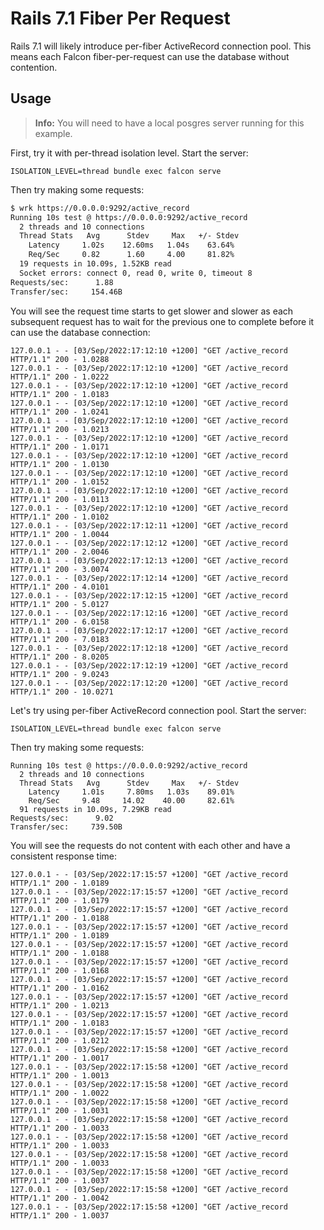 # Rails 7.1 Fiber Per Request

Rails 7.1 will likely introduce per-fiber ActiveRecord connection pool. This means each Falcon fiber-per-request can use the database without contention.

## Usage

> **Info:** You will need to have a local posgres server running for this example.

First, try it with per-thread isolation level. Start the server:

```
ISOLATION_LEVEL=thread bundle exec falcon serve
```

Then try making some requests:

``` bash
$ wrk https://0.0.0.0:9292/active_record
Running 10s test @ https://0.0.0.0:9292/active_record
  2 threads and 10 connections
  Thread Stats   Avg      Stdev     Max   +/- Stdev
    Latency     1.02s    12.60ms   1.04s    63.64%
    Req/Sec     0.82      1.60     4.00     81.82%
  19 requests in 10.09s, 1.52KB read
  Socket errors: connect 0, read 0, write 0, timeout 8
Requests/sec:      1.88
Transfer/sec:     154.46B
```

You will see the request time starts to get slower and slower as each subsequent request has to wait for the previous one to complete before it can use the database connection:

```
127.0.0.1 - - [03/Sep/2022:17:12:10 +1200] "GET /active_record HTTP/1.1" 200 - 1.0288
127.0.0.1 - - [03/Sep/2022:17:12:10 +1200] "GET /active_record HTTP/1.1" 200 - 1.0222
127.0.0.1 - - [03/Sep/2022:17:12:10 +1200] "GET /active_record HTTP/1.1" 200 - 1.0183
127.0.0.1 - - [03/Sep/2022:17:12:10 +1200] "GET /active_record HTTP/1.1" 200 - 1.0241
127.0.0.1 - - [03/Sep/2022:17:12:10 +1200] "GET /active_record HTTP/1.1" 200 - 1.0213
127.0.0.1 - - [03/Sep/2022:17:12:10 +1200] "GET /active_record HTTP/1.1" 200 - 1.0171
127.0.0.1 - - [03/Sep/2022:17:12:10 +1200] "GET /active_record HTTP/1.1" 200 - 1.0130
127.0.0.1 - - [03/Sep/2022:17:12:10 +1200] "GET /active_record HTTP/1.1" 200 - 1.0152
127.0.0.1 - - [03/Sep/2022:17:12:10 +1200] "GET /active_record HTTP/1.1" 200 - 1.0113
127.0.0.1 - - [03/Sep/2022:17:12:10 +1200] "GET /active_record HTTP/1.1" 200 - 1.0102
127.0.0.1 - - [03/Sep/2022:17:12:11 +1200] "GET /active_record HTTP/1.1" 200 - 1.0044
127.0.0.1 - - [03/Sep/2022:17:12:12 +1200] "GET /active_record HTTP/1.1" 200 - 2.0046
127.0.0.1 - - [03/Sep/2022:17:12:13 +1200] "GET /active_record HTTP/1.1" 200 - 3.0074
127.0.0.1 - - [03/Sep/2022:17:12:14 +1200] "GET /active_record HTTP/1.1" 200 - 4.0101
127.0.0.1 - - [03/Sep/2022:17:12:15 +1200] "GET /active_record HTTP/1.1" 200 - 5.0127
127.0.0.1 - - [03/Sep/2022:17:12:16 +1200] "GET /active_record HTTP/1.1" 200 - 6.0158
127.0.0.1 - - [03/Sep/2022:17:12:17 +1200] "GET /active_record HTTP/1.1" 200 - 7.0183
127.0.0.1 - - [03/Sep/2022:17:12:18 +1200] "GET /active_record HTTP/1.1" 200 - 8.0205
127.0.0.1 - - [03/Sep/2022:17:12:19 +1200] "GET /active_record HTTP/1.1" 200 - 9.0243
127.0.0.1 - - [03/Sep/2022:17:12:20 +1200] "GET /active_record HTTP/1.1" 200 - 10.0271
```

Let's try using per-fiber ActiveRecord connection pool. Start the server:

```
ISOLATION_LEVEL=thread bundle exec falcon serve
```

Then try making some requests:

```
Running 10s test @ https://0.0.0.0:9292/active_record
  2 threads and 10 connections
  Thread Stats   Avg      Stdev     Max   +/- Stdev
    Latency     1.01s     7.80ms   1.03s    89.01%
    Req/Sec     9.48     14.02    40.00     82.61%
  91 requests in 10.09s, 7.29KB read
Requests/sec:      9.02
Transfer/sec:     739.50B
```

You will see the requests do not content with each other and have a consistent response time:

```
127.0.0.1 - - [03/Sep/2022:17:15:57 +1200] "GET /active_record HTTP/1.1" 200 - 1.0189
127.0.0.1 - - [03/Sep/2022:17:15:57 +1200] "GET /active_record HTTP/1.1" 200 - 1.0179
127.0.0.1 - - [03/Sep/2022:17:15:57 +1200] "GET /active_record HTTP/1.1" 200 - 1.0188
127.0.0.1 - - [03/Sep/2022:17:15:57 +1200] "GET /active_record HTTP/1.1" 200 - 1.0189
127.0.0.1 - - [03/Sep/2022:17:15:57 +1200] "GET /active_record HTTP/1.1" 200 - 1.0188
127.0.0.1 - - [03/Sep/2022:17:15:57 +1200] "GET /active_record HTTP/1.1" 200 - 1.0168
127.0.0.1 - - [03/Sep/2022:17:15:57 +1200] "GET /active_record HTTP/1.1" 200 - 1.0162
127.0.0.1 - - [03/Sep/2022:17:15:57 +1200] "GET /active_record HTTP/1.1" 200 - 1.0213
127.0.0.1 - - [03/Sep/2022:17:15:57 +1200] "GET /active_record HTTP/1.1" 200 - 1.0183
127.0.0.1 - - [03/Sep/2022:17:15:57 +1200] "GET /active_record HTTP/1.1" 200 - 1.0212
127.0.0.1 - - [03/Sep/2022:17:15:58 +1200] "GET /active_record HTTP/1.1" 200 - 1.0017
127.0.0.1 - - [03/Sep/2022:17:15:58 +1200] "GET /active_record HTTP/1.1" 200 - 1.0013
127.0.0.1 - - [03/Sep/2022:17:15:58 +1200] "GET /active_record HTTP/1.1" 200 - 1.0022
127.0.0.1 - - [03/Sep/2022:17:15:58 +1200] "GET /active_record HTTP/1.1" 200 - 1.0031
127.0.0.1 - - [03/Sep/2022:17:15:58 +1200] "GET /active_record HTTP/1.1" 200 - 1.0033
127.0.0.1 - - [03/Sep/2022:17:15:58 +1200] "GET /active_record HTTP/1.1" 200 - 1.0033
127.0.0.1 - - [03/Sep/2022:17:15:58 +1200] "GET /active_record HTTP/1.1" 200 - 1.0033
127.0.0.1 - - [03/Sep/2022:17:15:58 +1200] "GET /active_record HTTP/1.1" 200 - 1.0037
127.0.0.1 - - [03/Sep/2022:17:15:58 +1200] "GET /active_record HTTP/1.1" 200 - 1.0042
127.0.0.1 - - [03/Sep/2022:17:15:58 +1200] "GET /active_record HTTP/1.1" 200 - 1.0037
```
